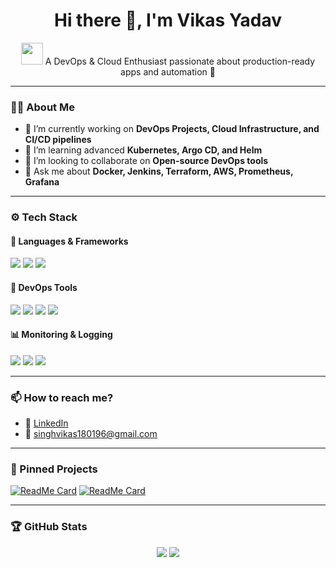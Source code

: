 <h1 align="center">Hi there 👋, I'm Vikas Yadav</h1>

<p align="center">
  <img src="https://media.giphy.com/media/hvRJCLFzcasrR4ia7z/giphy.gif" width="35">
  A DevOps & Cloud Enthusiast passionate about production-ready apps and automation 🚀
</p>

---

### 🧑‍💻 About Me

- 🔭 I’m currently working on **DevOps Projects, Cloud Infrastructure, and CI/CD pipelines**
- 🌱 I’m learning advanced **Kubernetes, Argo CD, and Helm**
- 👯 I’m looking to collaborate on **Open-source DevOps tools**
- 💬 Ask me about **Docker, Jenkins, Terraform, AWS, Prometheus, Grafana**

---

### ⚙️ Tech Stack

#### 🧰 Languages & Frameworks
<p>
  <img src="https://img.shields.io/badge/Python-3670A0?style=for-the-badge&logo=python&logoColor=ffdd54"/>
  <img src="https://img.shields.io/badge/Flask-000000?style=for-the-badge&logo=flask&logoColor=white"/>
  <img src="https://img.shields.io/badge/Bash-4EAA25?style=for-the-badge&logo=gnubash&logoColor=white"/>
</p>

#### 🚀 DevOps Tools
<p>
  <img src="https://img.shields.io/badge/Docker-2496ED?style=for-the-badge&logo=docker&logoColor=white"/>
  <img src="https://img.shields.io/badge/Kubernetes-326CE5?style=for-the-badge&logo=kubernetes&logoColor=white"/>
  <img src="https://img.shields.io/badge/Terraform-7B42BC?style=for-the-badge&logo=terraform&logoColor=white"/>
  <img src="https://img.shields.io/badge/AWS-FF9900?style=for-the-badge&logo=amazonaws&logoColor=white"/>
</p>

#### 📊 Monitoring & Logging
<p>
  <img src="https://img.shields.io/badge/Prometheus-E6522C?style=for-the-badge&logo=prometheus&logoColor=white"/>
  <img src="https://img.shields.io/badge/Grafana-F46800?style=for-the-badge&logo=grafana&logoColor=white"/>
  <img src="https://img.shields.io/badge/ELK-005571?style=for-the-badge&logo=elasticstack&logoColor=white"/>
</p>

---

### 📫 How to reach me?

- 🔗 [LinkedIn](www.linkedin.com/in/vikas-yadav-74498b148)
- 📧 singhvikas180196@gmail.com

---

### 📌 Pinned Projects

[![ReadMe Card](https://github-readme-stats.vercel.app/api/pin/?username=virtualvikas96&repo=two-tier-flask-app)](https://github.com/virtualvikas96/two-tier-flask-app)
[![ReadMe Card](https://github-readme-stats.vercel.app/api/pin/?username=virtualvikas96&repo=your-other-project)](https://github.com/virtualvikas96/your-other-project)

---

### 🏆 GitHub Stats

<p align="center">
  <img src="https://github-readme-stats.vercel.app/api?username=virtualvikas96&show_icons=true&theme=radical" />
  <img src="https://github-readme-streak-stats.herokuapp.com/?user=virtualvikas96&theme=radical" />
</p>


<!--
**virtualvikas96/virtualvikas96** is a ✨ _special_ ✨ repository because its `README.md` (this file) appears on your GitHub profile.

Here are some ideas to get you started:

- 🔭 I’m currently working on ...
- 🌱 I’m currently learning ...
- 👯 I’m looking to collaborate on ...
- 🤔 I’m looking for help with ...
- 💬 Ask me about ...
- 📫 How to reach me: ...
- 😄 Pronouns: ...
- ⚡ Fun fact: ...
-->
